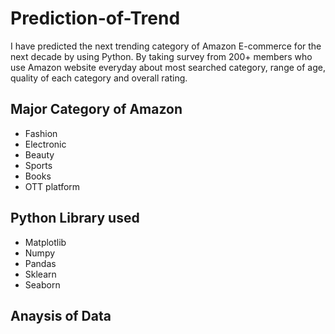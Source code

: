 # Prediction-of-Trend

I have predicted the next trending category of Amazon E-commerce for the next decade by using Python. By taking survey from 200+ members who use Amazon website 
everyday about most searched category, range of age, quality of each category and overall rating.

## Major Category of Amazon
- Fashion
- Electronic
- Beauty
- Sports
- Books
- OTT platform

## Python Library used
- Matplotlib
- Numpy
- Pandas
- Sklearn
- Seaborn

## Anaysis of Data
<img src= "">
